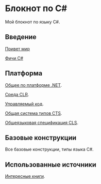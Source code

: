 # Блокнот по C#

Мой блокнот по языку C#.

## Введение
[Привет мир](./welcome/index.md)

[Фичи C#](./welcome/features.md)

## Платформа
[Общее по платформе .NET](./platform/index.md). 

[Среда CLR](./platform/clr.md).

[Управляемый код](./platform/managed.md).

[Общая система типов CTS](./platform/cts.md).

[Общеязыковая спецификация CLS](./platform/cls.md).

## Базовые конструкции
Все базовые конструкции, типы языка C#.


## Использованные источники
[Интересные книги](./link/books.md). 


